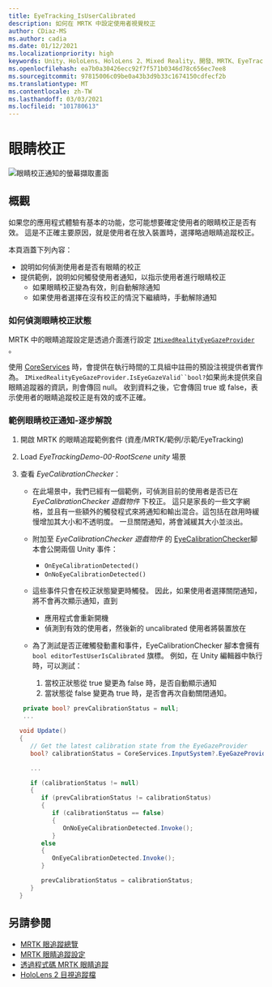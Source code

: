 ```yaml
---
title: EyeTracking_IsUserCalibrated
description: 如何在 MRTK 中設定使用者視覺校正
author: CDiaz-MS
ms.author: cadia
ms.date: 01/12/2021
ms.localizationpriority: high
keywords: Unity、HoloLens、HoloLens 2、Mixed Reality、開發、MRTK、EyeTracking、校正、
ms.openlocfilehash: ea7b0a30426ecc92f7f571b0346d78c656ec7ee8
ms.sourcegitcommit: 97815006c09be0a43b3d9b33c1674150cdfecf2b
ms.translationtype: MT
ms.contentlocale: zh-TW
ms.lasthandoff: 03/03/2021
ms.locfileid: "101780613"
---
```

# <a name="eye-calibration"></a>眼睛校正

![眼睛校正通知的螢幕擷取畫面](../Images/EyeTracking/mrtk_et_calibration_notification_example.jpg)

## <a name="overview"></a>概觀

如果您的應用程式體驗有基本的功能，您可能想要確定使用者的眼睛校正是否有效。
這是不正確主要原因，就是使用者在放入裝置時，選擇略過眼睛追蹤校正。

本頁涵蓋下列內容：

- 說明如何偵測使用者是否有眼睛的校正
- 提供範例，說明如何觸發使用者通知，以指示使用者進行眼睛校正
  - 如果眼睛校正變為有效，則自動解除通知
  - 如果使用者選擇在沒有校正的情況下繼續時，手動解除通知

### <a name="how-to-detect-the-eye-calibration-state"></a>如何偵測眼睛校正狀態

MRTK 中的眼睛追蹤設定是透過介面進行設定 [`IMixedRealityEyeGazeProvider`](xref:Microsoft.MixedReality.Toolkit.Input.IMixedRealityEyeGazeProvider) 。

使用 [CoreServices](EyeTracking_EyeGazeProvider.md) 時，會提供在執行時間的工具組中註冊的預設注視提供者實作為。 `IMixedRealityEyeGazeProvider.IsEyeGazeValid``bool?`如果尚未提供來自眼睛追蹤器的資訊，則會傳回 null。
收到資料之後，它會傳回 true 或 false，表示使用者的眼睛追蹤校正是有效的或不正確。

### <a name="sample-eye-calibration-notification---step-by-step"></a>範例眼睛校正通知-逐步解說

1. 開啟 MRTK 的眼睛追蹤範例套件 (資產/MRTK/範例/示範/EyeTracking) 

2. Load _EyeTrackingDemo-00-RootScene unity_ 場景

3. 查看 _EyeCalibrationChecker_：
   - 在此場景中，我們已經有一個範例，可偵測目前的使用者是否已在 *_EyeCalibrationChecker_ 遊戲物件* 下校正。
這只是家長的一些文字網格，並且有一些額外的觸發程式來將通知和輸出混合。這包括在啟用時緩慢增加其大小和不透明度。
一旦關閉通知，將會減緩其大小並淡出。

   - 附加至 *_EyeCalibrationChecker_ 遊戲物件* 的 [EyeCalibrationChecker](xref:Microsoft.MixedReality.Toolkit.Examples.Demos.EyeTracking.EyeCalibrationChecker)腳本會公開兩個 Unity 事件：
      - `OnEyeCalibrationDetected()`
      - `OnNoEyeCalibrationDetected()`

   - 這些事件只會在校正狀態變更時觸發。 因此，如果使用者選擇關閉通知，將不會再次顯示通知，直到
      - 應用程式會重新開機
      - 偵測到有效的使用者，然後新的 uncalibrated 使用者將裝置放在

   - 為了測試是否正確觸發動畫和事件，EyeCalibrationChecker 腳本會擁有 `bool editorTestUserIsCalibrated` 旗標。 例如，在 Unity 編輯器中執行時，可以測試：
      1. 當校正狀態從 true 變更為 false 時，是否自動顯示通知
      1. 當狀態從 false 變更為 true 時，是否會再次自動關閉通知。

```c#
    private bool? prevCalibrationStatus = null;
    ...

   void Update()
   {
      // Get the latest calibration state from the EyeGazeProvider
      bool? calibrationStatus = CoreServices.InputSystem?.EyeGazeProvider?.IsEyeCalibrationValid;

      ...

      if (calibrationStatus != null)
      {
         if (prevCalibrationStatus != calibrationStatus)
         {
            if (calibrationStatus == false)
            {
               OnNoEyeCalibrationDetected.Invoke();
            }
         else
         {
            OnEyeCalibrationDetected.Invoke();
         }

         prevCalibrationStatus = calibrationStatus;
      }
   }
```

## <a name="see-also"></a>另請參閱

- [MRTK 眼追蹤總覽](EyeTracking_Main.md)
- [MRTK 眼睛追蹤設定](EyeTracking_BasicSetup.md)
- [透過程式碼 MRTK 眼睛追蹤](EyeTracking_EyeGazeProvider.md)
- [HoloLens 2 目視追蹤檔](https://docs.microsoft.com/windows/mixed-reality/eye-tracking)
